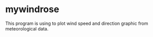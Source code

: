 # mywindrose
This program is using to plot wind speed and direction graphic from meteorological data.
